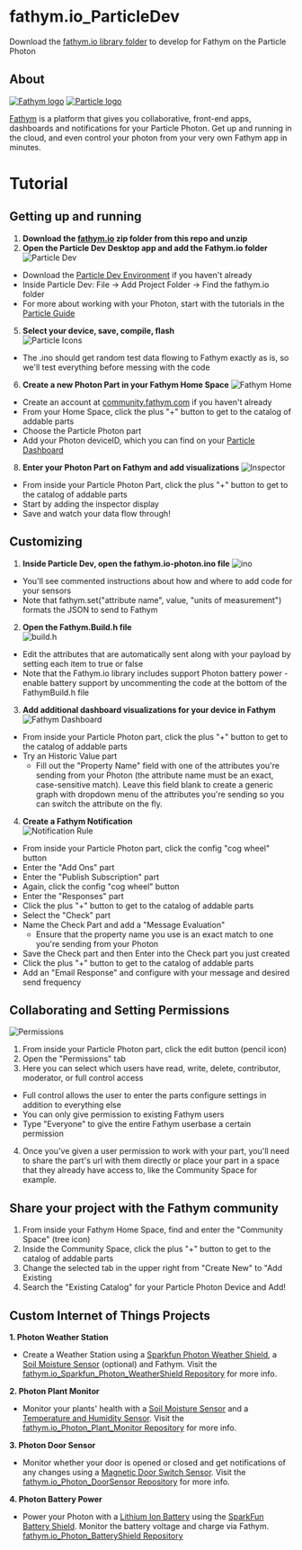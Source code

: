 # fathym.io_ParticleDev
Download the [fathym.io library folder](https://github.com/fathym/fathym.io_ParticleDev/blob/master/fathym.io.photon-0.0.1.zip) to develop for Fathym on the Particle Photon
## About 
[![Fathym logo](http://community.fathym.com/Files/Storage/ef3e1f7f-3303-4296-9660-044c33e60cbd "Fathym Logo")](http://fathym.com) [![Particle logo](http://blog.particle.io/images/particle-horizontal-dark.png "Particle logo")](http://particle.io)

[Fathym](http://fathym.com) is a platform that gives you collaborative, front-end apps, dashboards and notifications for your Particle Photon. Get up and running in the cloud, and even control your photon from your very own Fathym app in minutes. 

# Tutorial

## Getting up and running

1. **Download the [fathym.io](https://github.com/fathym/fathym.io_ParticleDev/blob/master/fathym.io.photon-0.0.1.zip) zip folder from this repo and unzip**
2. **Open the Particle Dev Desktop app and add the Fathym.io folder**
![Particle Dev](https://40.media.tumblr.com/85a6b84ac6a20005769c38cf79ea9c55/tumblr_o58dv5IR7S1qcz8h1o1_1280.jpg "Particle Dev")
  - Download the [Particle Dev Environment](https://www.particle.io/dev) if you haven't already
  - Inside Particle Dev: File -> Add Project Folder -> Find the fathym.io folder
  - For more about working with your Photon, start with the tutorials in the [Particle Guide](https://docs.particle.io/guide/getting-started/intro/photon/)
5. **Select your device, save, compile, flash**                                       
    ![Particle Icons](http://community.fathym.com/Files/Storage/18dc2dab-fd6e-4754-89ba-28e6611c1dae "Particle Icons")
  - The .ino should get random test data flowing to Fathym exactly as is, so we'll test everything before messing with the code
6. **Create a new Photon Part in your Fathym Home Space**
  ![Fathym Home](https://41.media.tumblr.com/101c284e6b4c640957cbaa86e444fe32/tumblr_o58dv5IR7S1qcz8h1o2_1280.jpg "Fathym Home")
  - Create an  account at [community.fathym.com](http.//community.fathym.com) if you haven't already
  - From your Home Space, click the plus "+" button to get to the catalog of addable parts
  - Choose the Particle Photon part
  - Add your Photon deviceID, which you can find on your [Particle Dashboard](https://dashboard.particle.io/user/devices)
8. **Enter your Photon Part on Fathym and add visualizations**
![Inspector](https://36.media.tumblr.com/e783e4d513003a6dc328c38347a4fa51/tumblr_o58dv5IR7S1qcz8h1o3_1280.jpg "Inspector")
  - From inside your Particle Photon Part, click the plus "+" button to get to the catalog of addable parts
  - Start by adding the inspector display
  - Save and watch your data flow through!

## Customizing

1. **Inside Particle Dev, open the fathym.io-photon.ino file**
![ino](https://40.media.tumblr.com/31879b26805e0ddac21e0a97e9fbe36e/tumblr_o58dv5IR7S1qcz8h1o4_1280.jpg "ino")
  - You'll see commented instructions about how and where to add code for your sensors
  - Note that fathym.set("attribute name", value, "units of measurement") formats the JSON to send to Fathym
2. **Open the Fathym.Build.h file**         
![build.h](https://40.media.tumblr.com/7ec2caa15654a3f089cb182301aefcbd/tumblr_o58dv5IR7S1qcz8h1o5_1280.jpg "build.h")
  - Edit the attributes that are automatically sent along with your payload by setting each item to true or false 
  - Note that the Fathym.io library includes support Photon battery power - enable battery support by uncommenting the code at the bottom of the FathymBuild.h file
3. **Add additional dashboard visualizations for your device in Fathym**
![Fathym Dashboard](https://36.media.tumblr.com/447b4d8abf0869768b89b0411e377eae/tumblr_o2crfxZXFf1qcz8h1o2_1280.jpg "Fathym Dashboard")
  - From inside your Particle Photon part, click the plus "+" button to get to the catalog of addable parts
  - Try an Historic Value part
    - Fill out the "Property Name" field with one of the attributes you're sending from your Photon (the attribute name must be an exact, case-sensitive match). Leave this field blank to create a generic graph with dropdown menu of the attributes you're sending so you can switch the attribute on the fly.   
4. **Create a Fathym Notification**         
![Notification Rule](http://community.fathym.com/Files/Storage/4ed0acc5-6b33-47e5-a8ae-a4bc5484b12a "Notification Rule")
  - From inside your Particle Photon part, click the config "cog wheel" button
  - Enter the "Add Ons" part
  - Enter the "Publish Subscription" part
  - Again, click the config "cog wheel" button
  - Enter the "Responses" part
  - Click the plus "+" button to get to the catalog of addable parts
  - Select the "Check" part
  - Name the Check Part and add a "Message Evaluation" 
    - Ensure that the property name you use is an exact match to one you're sending from your Photon
  - Save the Check part and then Enter into the Check part you just created
  - Click the plus "+" button to get to the catalog of addable parts
  - Add an "Email Response" and configure with your message and desired send frequency

## Collaborating and Setting Permissions
![Permissions](http://community.fathym.com/Files/Storage/06927353-54ad-4ecc-b29a-99cbc1f837da "Permissions")
1. From inside your Particle Photon part, click the edit button (pencil icon)
2. Open the "Permissions" tab
3. Here you can select which users have read, write, delete, contributor, moderator, or full control access
  - Full control allows the user to enter the parts configure settings in addition to everything else
  - You can only give permission to existing Fathym users
  - Type "Everyone" to give the entire Fathym userbase a certain permission
4. Once you've given a user permission to work with your part, you'll need to share the part's url with them directly or place your part in a space that they already have access to, like the Community Space for example.

## Share your project with the Fathym community                 

1. From inside your Fathym Home Space, find and enter the "Community Space" (tree icon) 
2. Inside the Community Space,  click the plus "+" button to get to the catalog of addable parts
3. Change the selected tab in the upper right from "Create New" to "Add Existing
4. Search the "Existing Catalog" for your Particle Photon Device and Add!

## Custom Internet of Things Projects
**1. Photon Weather Station**
  - Create a Weather Station using a [Sparkfun Photon Weather Shield](https://www.sparkfun.com/products/13630), a [Soil Moisture Sensor](https://www.sparkfun.com/products/13322) (optional) and Fathym. 
  Visit the [fathym.io_Sparkfun_Photon_WeatherShield Repository](https://github.com/fathym/fathym.io_Sparkfun_Photon_WeatherShield) for more info.
  
**2. Photon Plant Monitor**
  - Monitor your plants' health with a [Soil Moisture Sensor](https://www.sparkfun.com/products/13322) and a [Temperature and Humidity Sensor](https://www.sparkfun.com/products/10167?gclid=CLqS-YDTkcwCFQiqaQodCMsK2Q).
  Visit the [fathym.io_Photon_Plant_Monitor Repository](https://github.com/fathym/fathym.io_Photon_Plant_Monitor) for more info.
  
**3. Photon Door Sensor**
  - Monitor whether your door is opened or closed and get notifications of any changes using a [Magnetic Door Switch Sensor](https://www.sparkfun.com/products/13247).
  Visit the [fathym.io_Photon_DoorSensor Repository](https://github.com/fathym/fathym.io_Photon_DoorSensor/tree/master) for more info.
  
**4. Photon Battery Power**
  - Power your Photon with a [Lithium Ion Battery](https://www.sparkfun.com/products/8483) using the [SparkFun Battery Shield](https://www.sparkfun.com/products/13626). Monitor the battery voltage and charge via Fathym.
  [fathym.io_Photon_BatteryShield Repository](https://github.com/fathym/fathym.io_Particle_BatteryShield)

  
